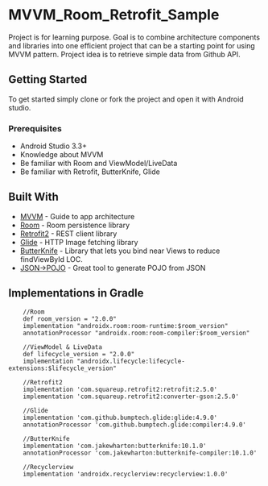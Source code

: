 # MVVM_Room_Retrofit_Sample

Project is for learning purpose. Goal is to combine architecture components and libraries into one efficient project that can be a starting point for using MVVM pattern. Project idea is to retrieve simple data from Github API.

## Getting Started

To get started simply clone or fork the project and open it with Android studio.

### Prerequisites

* Android Studio 3.3+
* Knowledge about MVVM
* Be familiar with Room and ViewModel/LiveData
* Be familiar with Retrofit, ButterKnife, Glide

## Built With

* [MVVM](https://developer.android.com/jetpack/docs/guide) - Guide to app architecture
* [Room](https://codelabs.developers.google.com/codelabs/android-room-with-a-view/#0) - Room persistence library
* [Retrofit2](https://square.github.io/retrofit/) - REST client library
* [Glide](https://github.com/bumptech/glide) - HTTP Image fetching library
* [ButterKnife](http://jakewharton.github.io/butterknife/) - Library that lets you bind near Views to reduce findViewById LOC.
* [JSON->POJO](http://www.jsonschema2pojo.org/) - Great tool to generate POJO from JSON

## Implementations in Gradle

```
    //Room
    def room_version = "2.0.0"
    implementation "androidx.room:room-runtime:$room_version"
    annotationProcessor "androidx.room:room-compiler:$room_version"

    //ViewModel & LiveData
    def lifecycle_version = "2.0.0"
    implementation "androidx.lifecycle:lifecycle-extensions:$lifecycle_version"

    //Retrofit2
    implementation 'com.squareup.retrofit2:retrofit:2.5.0'
    implementation 'com.squareup.retrofit2:converter-gson:2.5.0'

    //Glide
    implementation 'com.github.bumptech.glide:glide:4.9.0'
    annotationProcessor 'com.github.bumptech.glide:compiler:4.9.0'

    //ButterKnife
    implementation 'com.jakewharton:butterknife:10.1.0'
    annotationProcessor 'com.jakewharton:butterknife-compiler:10.1.0'

    //Recyclerview
    implementation 'androidx.recyclerview:recyclerview:1.0.0'
```    
